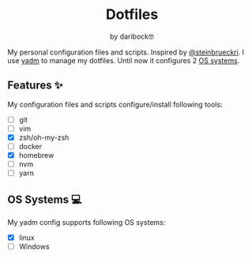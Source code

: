 <p align="center">
    <h1 align="center">Dotfiles</h1>
    <p align="center">by daribock🤓</p>
</p>

My personal configuration files and scripts. Inspired by [@steinbrueckri](https://github.com/steinbrueckri).
I use [yadm](https://github.com/TheLocehiliosan/yadm) to manage my dotfiles. Until now it configures 2 [OS systems](#supported-os).

## Features ✨

My configuration files and scripts configure/install following tools:

- [ ] git
- [ ] vim
- [x] zsh/oh-my-zsh
- [ ] docker
- [x] homebrew
- [ ] nvm
- [ ] yarn
## OS Systems 💻

My yadm config supports following OS systems:

- [x] linux
- [ ] Windows